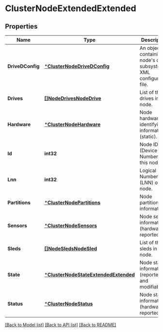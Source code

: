 # ClusterNodeExtendedExtended

## Properties
Name | Type | Description | Notes
------------ | ------------- | ------------- | -------------
**DriveDConfig** | [***ClusterNodeDriveDConfig**](ClusterNodeDriveDConfig.md) | An object containing a node&#39;s drive subsystem XML configuration file. | [optional] [default to null]
**Drives** | [**[]NodeDrivesNodeDrive**](NodeDrivesNodeDrive.md) | List of the drives in this node. | [optional] [default to null]
**Hardware** | [***ClusterNodeHardware**](ClusterNodeHardware.md) | Node hardware identifying information (static). | [optional] [default to null]
**Id** | **int32** | Node ID (Device Number) of this node. | [optional] [default to null]
**Lnn** | **int32** | Logical Node Number (LNN) of this node. | [optional] [default to null]
**Partitions** | [***ClusterNodePartitions**](ClusterNodePartitions.md) | Node partition information. | [optional] [default to null]
**Sensors** | [***ClusterNodeSensors**](ClusterNodeSensors.md) | Node sensor information (hardware reported). | [optional] [default to null]
**Sleds** | [**[]NodeSledsNodeSled**](NodeSledsNodeSled.md) | List of the sleds in this node. | [optional] [default to null]
**State** | [***ClusterNodeStateExtendedExtended**](ClusterNodeStateExtendedExtended.md) | Node state information (reported and modifiable). | [optional] [default to null]
**Status** | [***ClusterNodeStatus**](ClusterNodeStatus.md) | Node status information (hardware reported). | [optional] [default to null]

[[Back to Model list]](../README.md#documentation-for-models) [[Back to API list]](../README.md#documentation-for-api-endpoints) [[Back to README]](../README.md)


